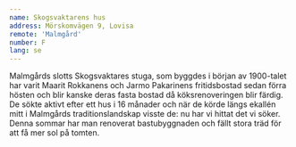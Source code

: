 ```yaml
---
name: Skogsvaktarens hus
address: Mörskomvägen 9, Lovisa
remote: 'Malmgård'
number: F
lang: se
---
```

Malmgårds slotts Skogsvaktares stuga, som byggdes i början av 1900-talet har varit Maarit Rokkanens och Jarmo Pakarinens fritidsbostad sedan förra hösten och blir kanske deras fasta bostad då köksrenoveringen blir färdig. De sökte aktivt efter ett hus i 16 månader och när de körde längs ekallén mitt i Malmgårds traditionslandskap visste de: nu har vi hittat det vi söker. Denna sommar har man renoverat bastubyggnaden och fällt stora träd för att få mer sol på tomten.